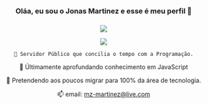 <div align="center">
<h3>Oláa, eu sou o Jonas Martinez e esse é meu perfil 👋<H3>
</div>

  <div align="center">
  
 ![](https://github-readme-stats.vercel.app/api?username=joonasmartinez&theme=github_dark&show_icons=true)
 
 ![](https://github-readme-stats.vercel.app/api/top-langs/?username=joonasmartinez&layout=compact)
  


    📐 Servidor Público que concilia o tempo com a Programação.
    
   
🌱 Últimamente aprofundando conhecimento em JavaScript
    
📜 Pretendendo aos poucos migrar para 100% da área de tecnologia.
    
📫 email: mz-martinez@live.com
    

  
  </div>

